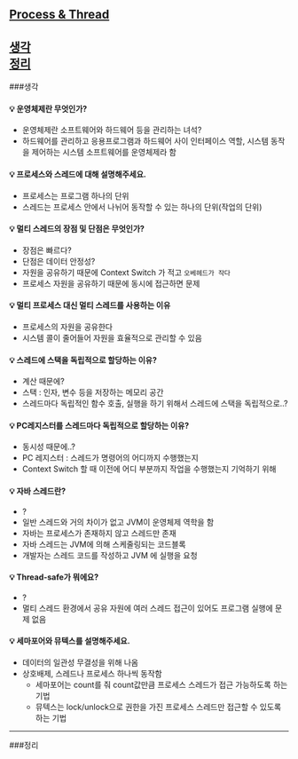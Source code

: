 ## [Process & Thread](#process--thread-답변)

[생각](###생각)  
[정리](###정리)
---
###생각
#### 💡 운영체제란 무엇인가?
- 운영체제란 소프트웨어와 하드웨어 등을 관리하는 녀석?
- 하드웨어를 관리하고 응용프로그램과 하드웨어 사이 인터페이스 역할, 시스템 동작을 제어하는 시스템 소프트웨어를 운영체제라 함

#### 💡 프로세스와 스레드에 대해 설명해주세요.
- 프로세스는 프로그램 하나의 단위
- 스레드는 프로세스 안에서 나뉘어 동작할 수 있는 하나의 단위(작업의 단위)

#### 💡 멀티 스레드의 장점 및 단점은 무엇인가?
- 장점은 빠르다?
- 단점은 데이터 안정성?
- 자원을 공유하기 때문에 Context Switch 가 적고 `오베헤드가 작다`
- 프로세스 자원을 공유하기 때문에 동시에 접근하면 문제

#### 💡 멀티 프로세스 대신 멀티 스레드를 사용하는 이유
- 프로세스의 자원을 공유한다
- 시스템 콜이 줄어들어 자원을 효율적으로 관리할 수 있음

#### 💡 스레드에 스택을 독립적으로 할당하는 이유?
- 계산 때문에?
- 스택 : 인자, 변수 등을 저장하는 메모리 공간
- 스레드마다 독립적인 함수 호출, 실행을 하기 위해서 스레드에 스택을 독립적으로..?

#### 💡 PC레지스터를 스레드마다 독립적으로 할당하는 이유?
- 동시성 때문에..?
- PC 레지스터 : 스레드가 명령어의 어디까지 수행했는지
- Context Switch 할 때 이전에 어디 부분까지 작업을 수행했는지 기억하기 위해

#### 💡 자바 스레드란?
- ?
- 일반 스레드와 거의 차이가 없고 JVM이 운영체제 역학을 함
- 자바는 프로세스가 존재하지 않고 스레드만 존재
- 자바 스레드는 JVM에 의해 스케줄링되는 코드블록
- 개발자는 스레드 코드를 작성하고 JVM 에 실행을 요청

#### 💡 Thread-safe가 뭐에요?
- ?
- 멀티 스레드 환경에서 공유 자원에 여러 스레드 접근이 있어도 프로그램 실행에 문제 없음

#### 💡 세마포어와 뮤텍스를 설명해주세요.
- 데이터의 일관성 무결성을 위해 나옴
- 상호배제, 스레드나 프로세스 하나씩 동작함
    - 세마포어는 count를 줘 count값만큼 프로세스 스레드가 접근 가능하도록 하는 기법
    - 뮤텍스는 lock/unlock으로 권한을 가진 프로세스 스레드만 접근할 수 있도록 하는 기법

---
###정리